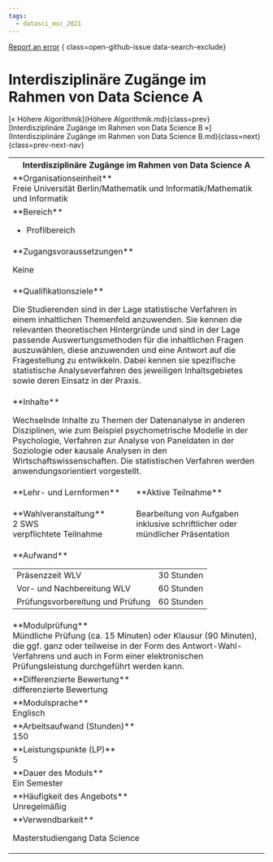 ```yaml
---
tags:
  - datasci_msc_2021
---
```

[Report an error](https://github.com/SGSSGene/FUB-SUP/issues/new?title=Error%20in%20%22Interdisziplin%C3%A4re%20Zug%C3%A4nge%20im%20Rahmen%20von%20Data%20Science%20A%22&body=There%20seems%20to%20be%20an%20error%20in%20module%20%22Interdisziplin%C3%A4re%20Zug%C3%A4nge%20im%20Rahmen%20von%20Data%20Science%20A%22%2E%0A%0A%3CDescribe%20here%20a%20slightly%20more%20detailed%20description%20of%20what%20is%20wrong%3E&labels=bug)
{ class=open-github-issue data-search-exclude}

# Interdisziplinäre Zugänge im Rahmen von Data Science A

[« Höhere Algorithmik](Höhere Algorithmik.md){class=prev}
[Interdisziplinäre Zugänge im Rahmen von Data Science B »](Interdisziplinäre Zugänge im Rahmen von Data Science B.md){class=next}
{class=prev-next-nav}

<table markdown id="moduledesc">
<tr markdown class="moduledesc_head"><th colspan="2">Interdisziplinäre Zugänge im Rahmen von Data Science A </th></tr>
<tr markdown><td colspan="2">**Organisationseinheit**   <br>Freie Universität Berlin/Mathematik und Informatik/Mathematik und Informatik</td></tr>

<tr markdown><td colspan="2">**Bereich**<br>


- Profilbereich

</td></tr>

<tr markdown><td colspan="2">**Zugangsvoraussetzungen** <br>

Keine


</td></tr>
<tr markdown><td colspan="2">**Qualifikationsziele**    <br>

Die Studierenden sind in der Lage statistische Verfahren in einem
inhaltlichen Themenfeld anzuwenden. Sie kennen die relevanten theoretischen
Hintergründe und sind in der Lage passende Auswertungsmethoden für die
inhaltlichen Fragen auszuwählen, diese anzuwenden und eine Antwort auf die
Fragestellung zu entwikkeln. Dabei kennen sie spezifische statistische
Analyseverfahren des jeweiligen Inhaltsgebietes sowie deren Einsatz in der
Praxis.


</td></tr>
<tr markdown><td colspan="2">**Inhalte**                <br>

Wechselnde Inhalte zu Themen der Datenanalyse in anderen Disziplinen, wie
zum Beispiel psychometrische Modelle in der Psychologie, Verfahren zur
Analyse von Paneldaten in der Soziologie oder kausale Analysen in den
Wirtschaftswissenschaften. Die statistischen Verfahren werden
anwendungsorientiert vorgestellt.


</td></tr>

<tr markdown><td>**Lehr- und Lernformen**</td><td>**Aktive Teilnahme**</td></tr>
<tr markdown><td> **Wahlveranstaltung** <br>2 SWS <br> verpflichtete Teilnahme</td><td>

Bearbeitung von Aufgaben inklusive schriftlicher oder mündlicher Präsentation
</td></tr>
<tr markdown><td colspan="2">**Aufwand**                <br>
<table class="aufwand_table">
<tr><td>Präsenzzeit WLV</td><td>30 Stunden</td></tr>
<tr><td>Vor- und Nachbereitung WLV</td><td>60 Stunden</td></tr>
<tr><td>Prüfungsvorbereitung und Prüfung</td><td>60 Stunden</td></tr>
</table>

</td></tr>
<tr markdown><td colspan="2">**Modulprüfung**             <br>Mündliche Prüfung (ca. 15 Minuten) oder Klausur (90 Minuten), die ggf. ganz
oder teilweise in der Form des Antwort-Wahl-Verfahrens und auch in Form
einer elektronischen Prüfungsleistung durchgeführt werden kann.


</td></tr>
<tr markdown><td colspan="2">**Differenzierte Bewertung** <br>differenzierte Bewertung

</td></tr>
<tr markdown><td colspan="2">**Modulsprache**             <br>Englisch</td></tr>
<tr markdown><td colspan="2">**Arbeitsaufwand (Stunden)** <br>150</td></tr>
<tr markdown><td colspan="2">**Leistungspunkte (LP)**     <br>5</td></tr>
<tr markdown><td colspan="2">**Dauer des Moduls**         <br>Ein Semester</td></tr>
<tr markdown><td colspan="2">**Häufigkeit des Angebots**  <br>Unregelmäßig</td></tr>
<tr markdown><td colspan="2">**Verwendbarkeit**           <br>

Masterstudiengang Data Science


</td></tr>

</table>
